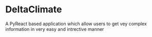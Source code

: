 # DeltaClimate
A PyReact based application which allow users to get vey complex information in very easy and intrective manner
